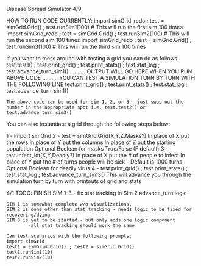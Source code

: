 Disease Spread Simulator
4/9

HOW TO RUN CODE CURRENTLY:
    import simGrid_redo ; test = simGrid.Grid() ; test.runSim1(100) # This will run the first sim 100 times
    import simGrid_redo ; test = simGrid.Grid() ; test.runSim2(100) # This will run the second sim 100 times
    import simGrid_redo ; test = simGrid.Grid() ; test.runSim3(100) # This will run the third sim 100 times

If you want to mess around with testing a grid you can do as follows:
    test.test1() ; test.print_grid() ; test.print_stats() ; test.stat_log ; test.advance_turn_sim1()
    .......... OUTPUT WILL GO HERE WHEN YOU RUN ABOVE CODE
    .......... YOU CAN TEST A SIMULATION TURN BY TURN WITH THE FOLLOWING LINE
    test.print_grid() ; test.print_stats() ; test.stat_log ; test.advance_turn_sim1()

    The above code can be used for sim 1, 2, or 3 - just swap out the number in the appropriate spot i.e. test.test2() or test.advance_turn_sim3()

You can also instantiate a grid through the following steps below:

1 - import simGrid
2 - test = simGrid.Grid(X,Y,Z,Masks?) 
        In place of X put the rows
        In place of Y put the columns
        In place of Z put the starting population
        Optional Boolean for masks True/False (F default)
3 - test.infect_lot(X,Y,Deadly?)
        In place of X put the # of people to infect
        In place of Y put the # of turns people will be sick
            - Default is 1000 turns
        Optional Boolean for deadly virus
4 - test.print_grid() ; test.print_stats() ; test.stat_log ; test.advance_turn_sim3()
        This will advance you through the simulation turn by turn with printouts of grid and stats



4/1 
    TODO: FINISH SIM 1-3 - fix stat tracking in Sim 2 advance_turn logic

    SIM 1 is somewhat complete w/o visualizations. 
    SIM 2 is done other than stat tracking - needs logic to be fixed for recovering/dying
    SIM 3 is yet to be started - but only adds one logic component 
            -all stat tracking should work the same

    Can test scenarios with the following prompts:
    import simGrid
    test1 = simGrid.Grid() ; test2 = simGrid.Grid()
    test1.runSim1(10)
    test2.runSim2(10)

